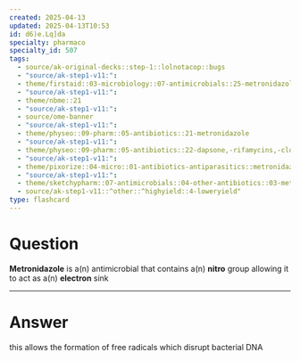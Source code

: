 ```yaml
---
created: 2025-04-13
updated: 2025-04-13T10:53
id: d6)e.Lq]da
specialty: pharmaco
specialty_id: 507
tags:
  - source/ak-original-decks::step-1::lolnotacop::bugs
  - "source/ak-step1-v11:": 
  - theme/firstaid::03-microbiology::07-antimicrobials::25-metronidazole
  - "source/ak-step1-v11:": 
  - theme/nbme::21
  - "source/ak-step1-v11:": 
  - source/ome-banner
  - "source/ak-step1-v11:": 
  - theme/physeo::09-pharm::05-antibiotics::21-metronidazole
  - "source/ak-step1-v11:": 
  - theme/physeo::09-pharm::05-antibiotics::22-dapsone,-rifamycins,-clofazimine-(leprosy-drugs)
  - "source/ak-step1-v11:": 
  - theme/pixorize::04-micro::01-antibiotics-antiparasitics::metronidazole
  - "source/ak-step1-v11:": 
  - theme/sketchypharm::07-antimicrobials::04-other-antibiotics::03-metronidazole
  - source/ak-step1-v11::^other::^highyield::4-loweryield"
type: flashcard
---
```


# Question
**Metronidazole** is a(n) antimicrobial that contains a(n) **nitro** group allowing it to act as a(n) **electron** sink

---

# Answer
this allows the formation of free radicals which disrupt bacterial DNA